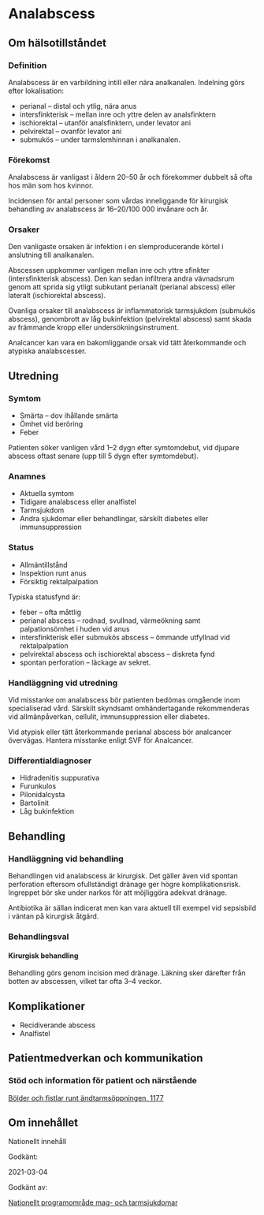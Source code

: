 Analabscess
===========

Om hälsotillståndet
-------------------

### Definition

Analabscess är en varbildning intill eller nära analkanalen. Indelning görs efter lokalisation:

*   perianal – distal och ytlig, nära anus
*   intersfinkterisk – mellan inre och yttre delen av analsfinktern
*   ischiorektal – utanför analsfinktern, under levator ani
*   pelvirektal – ovanför levator ani
*   submukös – under tarmslemhinnan i analkanalen.

### Förekomst

Analabscess är vanligast i åldern 20–50 år och förekommer dubbelt så ofta hos män som hos kvinnor.

Incidensen för antal personer som vårdas inneliggande för kirurgisk behandling av analabscess är 16–20/100 000 invånare och år.

### Orsaker

Den vanligaste orsaken är infektion i en slemproducerande körtel i anslutning till analkanalen.

Abscessen uppkommer vanligen mellan inre och yttre sfinkter (intersfinkterisk abscess). Den kan sedan infiltrera andra vävnadsrum genom att sprida sig ytligt subkutant perianalt (perianal abscess) eller lateralt (ischiorektal abscess).

Ovanliga orsaker till analabscess är inflammatorisk tarmsjukdom (submukös abscess), genombrott av låg bukinfektion (pelvirektal abscess) samt skada av främmande kropp eller undersökningsinstrument.

Analcancer kan vara en bakomliggande orsak vid tätt återkommande och atypiska analabscesser.

Utredning
---------

### Symtom

*   Smärta – dov ihållande smärta
*   Ömhet vid beröring
*   Feber

Patienten söker vanligen vård 1–2 dygn efter symtomdebut, vid djupare abscess oftast senare (upp till 5 dygn efter symtomdebut).

### Anamnes

*   Aktuella symtom 
*   Tidigare analabscess eller analfistel
*   Tarmsjukdom
*   Andra sjukdomar eller behandlingar, särskilt diabetes eller immunsuppression

### Status

*   Allmäntillstånd
*   Inspektion runt anus
*   Försiktig rektalpalpation

Typiska statusfynd är:

*   feber – ofta måttlig
*   perianal abscess – rodnad, svullnad, värmeökning samt palpationsömhet i huden vid anus 
*   intersfinkterisk eller submukös abscess – ömmande utfyllnad vid rektalpalpation  
*   pelvirektal abscess och ischiorektal abscess – diskreta fynd  
*   spontan perforation – läckage av sekret.

### Handläggning vid utredning

Vid misstanke om analabscess bör patienten bedömas omgående inom specialiserad vård. Särskilt skyndsamt omhändertagande rekommenderas vid allmänpåverkan, cellulit, immunsuppression eller diabetes.

Vid atypisk eller tätt återkommande perianal abscess bör analcancer övervägas. Hantera misstanke enligt SVF för Analcancer.

### Differentialdiagnoser

*   Hidradenitis suppurativa
*   Furunkulos
*   Pilonidalcysta
*   Bartolinit
*   Låg bukinfektion

Behandling
----------

### Handläggning vid behandling

Behandlingen vid analabscess är kirurgisk. Det gäller även vid spontan perforation eftersom ofullständigt dränage ger högre komplikationsrisk. Ingreppet bör ske under narkos för att möjliggöra adekvat dränage.

Antibiotika är sällan indicerat men kan vara aktuell till exempel vid sepsisbild i väntan på kirurgisk åtgärd.

### Behandlingsval

#### Kirurgisk behandling

Behandling görs genom incision med dränage. Läkning sker därefter från botten av abscessen, vilket tar ofta 3–4 veckor.

Komplikationer
--------------

*   Recidiverande abscess
*   Analfistel

Patientmedverkan och kommunikation
----------------------------------

### Stöd och information för patient och närstående

[Bölder och fistlar runt ändtarmsöppningen, 1177](https://www.1177.se/sjukdomar--besvar/mage-och-tarm/andtarmsoppning/bolder-och-fistlar-runt-andtarmsoppningen/)

Om innehållet
-------------

Nationellt innehåll

Godkänt:

2021-03-04

Godkänt av:

[Nationellt programområde mag- och tarmsjukdomar](https://kunskapsstyrningvard.se/kunskapsstyrningvard/programomradenochsamverkansgrupper/nationellaprogramomraden/npomagochtarmsjukdomar.56444.html)
